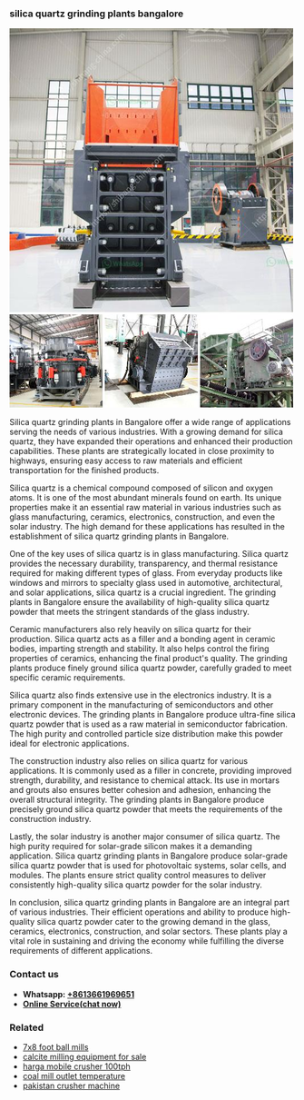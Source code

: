 <h3>silica quartz grinding plants bangalore</h3><img src='1706773648.jpg' alt=''><p>Silica quartz grinding plants in Bangalore offer a wide range of applications serving the needs of various industries. With a growing demand for silica quartz, they have expanded their operations and enhanced their production capabilities. These plants are strategically located in close proximity to highways, ensuring easy access to raw materials and efficient transportation for the finished products.</p><p>Silica quartz is a chemical compound composed of silicon and oxygen atoms. It is one of the most abundant minerals found on earth. Its unique properties make it an essential raw material in various industries such as glass manufacturing, ceramics, electronics, construction, and even the solar industry. The high demand for these applications has resulted in the establishment of silica quartz grinding plants in Bangalore.</p><p>One of the key uses of silica quartz is in glass manufacturing. Silica quartz provides the necessary durability, transparency, and thermal resistance required for making different types of glass. From everyday products like windows and mirrors to specialty glass used in automotive, architectural, and solar applications, silica quartz is a crucial ingredient. The grinding plants in Bangalore ensure the availability of high-quality silica quartz powder that meets the stringent standards of the glass industry.</p><p>Ceramic manufacturers also rely heavily on silica quartz for their production. Silica quartz acts as a filler and a bonding agent in ceramic bodies, imparting strength and stability. It also helps control the firing properties of ceramics, enhancing the final product's quality. The grinding plants produce finely ground silica quartz powder, carefully graded to meet specific ceramic requirements.</p><p>Silica quartz also finds extensive use in the electronics industry. It is a primary component in the manufacturing of semiconductors and other electronic devices. The grinding plants in Bangalore produce ultra-fine silica quartz powder that is used as a raw material in semiconductor fabrication. The high purity and controlled particle size distribution make this powder ideal for electronic applications.</p><p>The construction industry also relies on silica quartz for various applications. It is commonly used as a filler in concrete, providing improved strength, durability, and resistance to chemical attack. Its use in mortars and grouts also ensures better cohesion and adhesion, enhancing the overall structural integrity. The grinding plants in Bangalore produce precisely ground silica quartz powder that meets the requirements of the construction industry.</p><p>Lastly, the solar industry is another major consumer of silica quartz. The high purity required for solar-grade silicon makes it a demanding application. Silica quartz grinding plants in Bangalore produce solar-grade silica quartz powder that is used for photovoltaic systems, solar cells, and modules. The plants ensure strict quality control measures to deliver consistently high-quality silica quartz powder for the solar industry.</p><p>In conclusion, silica quartz grinding plants in Bangalore are an integral part of various industries. Their efficient operations and ability to produce high-quality silica quartz powder cater to the growing demand in the glass, ceramics, electronics, construction, and solar sectors. These plants play a vital role in sustaining and driving the economy while fulfilling the diverse requirements of different applications.</p><h3>Contact us</h3><ul><li><strong>Whatsapp:&nbsp;<a href="https://wa.me/8613661969651">+8613661969651</a></strong></li><li><a href="https://swt.shibang-china.com/?git&amp;zhl&amp;silica quartz grinding plants bangalore"><strong>Online Service(chat now)</strong></a></li></ul><h3>Related</h3><ul><li><a href='7x8 foot ball mills.md'>7x8 foot ball mills</a></li><li><a href='calcite milling equipment for sale.md'>calcite milling equipment for sale</a></li><li><a href='harga mobile crusher 100tph.md'>harga mobile crusher 100tph</a></li><li><a href='coal mill outlet temperature.md'>coal mill outlet temperature</a></li><li><a href='pakistan crusher machine.md'>pakistan crusher machine</a></li></ul>